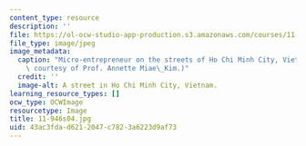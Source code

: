 ```yaml
---
content_type: resource
description: ''
file: https://ol-ocw-studio-app-production.s3.amazonaws.com/courses/11-946-planning-in-transition-economies-for-growth-and-equity-spring-2004/43ac3fdad6212047c7823a6223d9af73_11-946s04.jpg
file_type: image/jpeg
image_metadata:
  caption: "Micro-entrepreneur on the streets of Ho Chi Minh City, Vietnam 2001. (Photo\
    \ courtesy of Prof. Annette Miae\_Kim.)"
  credit: ''
  image-alt: A street in Ho Chi Minh City, Vietnam.
learning_resource_types: []
ocw_type: OCWImage
resourcetype: Image
title: 11-946s04.jpg
uid: 43ac3fda-d621-2047-c782-3a6223d9af73
---
```

